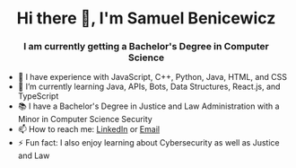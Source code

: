 <h1 align="center">Hi there 👋, I'm Samuel Benicewicz</h1>
<h3 align="center">I am currently getting a Bachelor's Degree in Computer Science</h3>

- 🔭 I have experience with JavaScript, C++, Python, Java, HTML, and CSS
- 🌱 I’m currently learning Java, APIs, Bots, Data Structures, React.js, and TypeScript
- 📚 I have a Bachelor's Degree in Justice and Law Administration with a Minor in Computer Science Security
- 📫 How to reach me: <a href="https://www.linkedin.com/in/samuel-benicewicz-077b901ba/">LinkedIn</a> or <a href="mailto:sambenicewicz@yahoo.com">Email</a>
- ⚡ Fun fact: I also enjoy learning about Cybersecurity as well as Justice and Law
